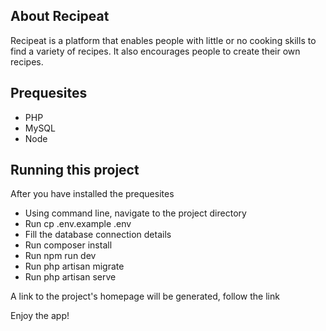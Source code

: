 ## About Recipeat

Recipeat is a platform that enables people with little or no cooking skills to find 
a variety of recipes. It also encourages people to create their own recipes.

## Prequesites
- PHP
- MySQL
- Node

## Running this project

After you have installed the prequesites

- Using command line, navigate to the project directory
- Run cp .env.example .env
- Fill the database connection details
- Run composer install
- Run npm run dev
- Run php artisan migrate
- Run php artisan serve

A link to the project's homepage will be generated, follow the link

Enjoy the app!
